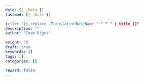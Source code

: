 ```yaml
---
date: {{ .Date }}
lastmod: {{ .Date }}

title: "{{ replace .TranslationBaseName "-" " " | title }}"
description: ""
author: "Imam Digmi"

weight: 50
draft: true
keywords: []
tags: []
categories: []

reward: false
---
```


<!--more-->
